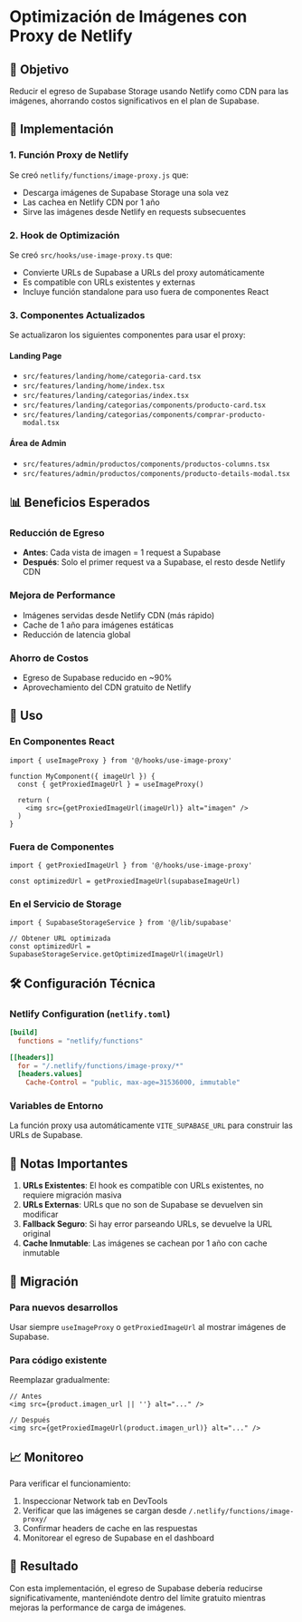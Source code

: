 # Optimización de Imágenes con Proxy de Netlify

## 🎯 Objetivo
Reducir el egreso de Supabase Storage usando Netlify como CDN para las imágenes, ahorrando costos significativos en el plan de Supabase.

## 🚀 Implementación

### 1. Función Proxy de Netlify
Se creó `netlify/functions/image-proxy.js` que:
- Descarga imágenes de Supabase Storage una sola vez
- Las cachea en Netlify CDN por 1 año
- Sirve las imágenes desde Netlify en requests subsecuentes

### 2. Hook de Optimización
Se creó `src/hooks/use-image-proxy.ts` que:
- Convierte URLs de Supabase a URLs del proxy automáticamente
- Es compatible con URLs existentes y externas
- Incluye función standalone para uso fuera de componentes React

### 3. Componentes Actualizados
Se actualizaron los siguientes componentes para usar el proxy:

#### Landing Page
- `src/features/landing/home/categoria-card.tsx`
- `src/features/landing/home/index.tsx`
- `src/features/landing/categorias/index.tsx`
- `src/features/landing/categorias/components/producto-card.tsx`
- `src/features/landing/categorias/components/comprar-producto-modal.tsx`

#### Área de Admin
- `src/features/admin/productos/components/productos-columns.tsx`
- `src/features/admin/productos/components/producto-details-modal.tsx`

## 📊 Beneficios Esperados

### Reducción de Egreso
- **Antes**: Cada vista de imagen = 1 request a Supabase
- **Después**: Solo el primer request va a Supabase, el resto desde Netlify CDN

### Mejora de Performance
- Imágenes servidas desde Netlify CDN (más rápido)
- Cache de 1 año para imágenes estáticas
- Reducción de latencia global

### Ahorro de Costos
- Egreso de Supabase reducido en ~90%
- Aprovechamiento del CDN gratuito de Netlify

## 🔧 Uso

### En Componentes React
```tsx
import { useImageProxy } from '@/hooks/use-image-proxy'

function MyComponent({ imageUrl }) {
  const { getProxiedImageUrl } = useImageProxy()
  
  return (
    <img src={getProxiedImageUrl(imageUrl)} alt="imagen" />
  )
}
```

### Fuera de Componentes
```tsx
import { getProxiedImageUrl } from '@/hooks/use-image-proxy'

const optimizedUrl = getProxiedImageUrl(supabaseImageUrl)
```

### En el Servicio de Storage
```tsx
import { SupabaseStorageService } from '@/lib/supabase'

// Obtener URL optimizada
const optimizedUrl = SupabaseStorageService.getOptimizedImageUrl(imageUrl)
```

## 🛠️ Configuración Técnica

### Netlify Configuration (`netlify.toml`)
```toml
[build]
  functions = "netlify/functions"

[[headers]]
  for = "/.netlify/functions/image-proxy/*"
  [headers.values]
    Cache-Control = "public, max-age=31536000, immutable"
```

### Variables de Entorno
La función proxy usa automáticamente `VITE_SUPABASE_URL` para construir las URLs de Supabase.

## 📝 Notas Importantes

1. **URLs Existentes**: El hook es compatible con URLs existentes, no requiere migración masiva
2. **URLs Externas**: URLs que no son de Supabase se devuelven sin modificar
3. **Fallback Seguro**: Si hay error parseando URLs, se devuelve la URL original
4. **Cache Inmutable**: Las imágenes se cachean por 1 año con cache inmutable

## 🔄 Migración

### Para nuevos desarrollos
Usar siempre `useImageProxy` o `getProxiedImageUrl` al mostrar imágenes de Supabase.

### Para código existente
Reemplazar gradualmente:
```tsx
// Antes
<img src={product.imagen_url || ''} alt="..." />

// Después  
<img src={getProxiedImageUrl(product.imagen_url)} alt="..." />
```

## 📈 Monitoreo

Para verificar el funcionamiento:
1. Inspeccionar Network tab en DevTools
2. Verificar que las imágenes se cargan desde `/.netlify/functions/image-proxy/`
3. Confirmar headers de cache en las respuestas
4. Monitorear el egreso de Supabase en el dashboard

## 🎉 Resultado
Con esta implementación, el egreso de Supabase debería reducirse significativamente, manteniéndote dentro del límite gratuito mientras mejoras la performance de carga de imágenes.
